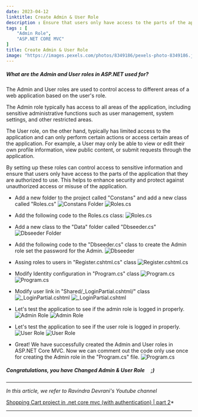 ```yaml
---
date: 2023-04-12
linktitle: Create Admin & User Role 
description : Ensure that users only have access to the parts of the application
tags : [  
    "Admin Role",
    "ASP.NET CORE MVC"
]
title: Create Admin & User Role 
image: "https://images.pexels.com/photos/8349186/pexels-photo-8349186.jpeg?auto=compress&cs=tinysrgb&w=800"
---
```

##### What are the Admin and User roles in ASP.NET used for? 

The Admin and User roles are used to control access to different areas of a web application based on the user's role.

The Admin role typically has access to all areas of the application, including sensitive administrative functions such as user management, system settings, and other restricted areas.

The User role, on the other hand, typically has limited access to the application and can only perform certain actions or access certain areas of the application. For example, a User may only be able to view or edit their own profile information, view public content, or submit requests through the application.

By setting up these roles can control access to sensitive information and ensure that users only have access to the parts of the application that they are authorized to use. This helps to enhance security and protect against unauthorized access or misuse of the application.

- Add a new folder to the project called "Constans" and add a new class called "Roles.cs"
![Constans Folder](/IncubatorBlog.io/images/admin_&_user/add_constans_folder.png)
![Roles.cs](/IncubatorBlog.io/images/admin_&_user/add_roles_class.png)

- Add the following code to the Roles.cs class:
![Roles.cs](/IncubatorBlog.io/images/admin_&_user/add-new_roles.png)

- Add a new class to the "Data" folder called "Dbseeder.cs"
![Dbseeder Folder](/IncubatorBlog.io/images/admin_&_user/add_dbseeder.png)

- Add the following code to the "Dbseeder.cs" class to create the Admin role set the password for the Admin.
![Dbseeder](/IncubatorBlog.io/images/admin_&_user/dbseeder.png)

- Assing roles to users in "Register.cshtml.cs" class
![Register.cshtml.cs](/IncubatorBlog.io/images/admin_&_user/assing_role_to_user.png)

- Modify Identity configuration in "Program.cs" class
![Program.cs](/IncubatorBlog.io/images/admin_&_user/modify_config-1.png)
![Program.cs](/IncubatorBlog.io/images/admin_&_user/modify_config-2.png)

- Modify user link in "Shared/_LoginPartial.cshtml/" class
![_LoginPartial.cshtml](/IncubatorBlog.io/images/admin_&_user/modify_user_link-1.png)
![_LoginPartial.cshtml](/IncubatorBlog.io/images/admin_&_user/modify_user_link-2.png)

- Let's test the application to see if the admin role is logged in properly.
![Admin Role](/IncubatorBlog.io/images/admin_&_user/admin_login-1.png)
![Admin Role](/IncubatorBlog.io/images/admin_&_user/admin_login-2.png)

- Let's test the application to see if the user role is logged in properly.
![User Role](/IncubatorBlog.io/images/admin_&_user/user_login-1.png)
![User Role](/IncubatorBlog.io/images/admin_&_user/user_login-2.png)

- Great! We have successfully created the Admin and User roles in ASP.NET Core MVC. Now we can comment out the code only use once for creating the Admin role in the "Program.cs" file.
![Program.cs](/IncubatorBlog.io/images/admin_&_user/comment_code.png)


##### Congratulations, you have Changed Admin & User Role &nbsp; &nbsp;  ;)

---

*In this article, we refer to Ravindra Devrani's Youtube channel*

[Shopping Cart project in .net core mvc (with authentication) | part 2](https://youtu.be/Z8Vx3bn8AR8)* 

---
